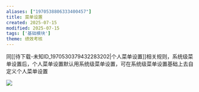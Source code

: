 ```yaml
---
aliases: ["1970538806333400457"]
title: 菜单设置
created: 2025-07-15
modified: 2025-07-15
tags: ['基础模块']
theme: 绩效考核
---
```


同[[待下载-未知ID_1970530379432283202|个人菜单设置]]相关规则，系统级菜单设置后，个人菜单设置默认用系统级菜单设置，可在系统级菜单设置基础上去自定义个人菜单设置

![](https://myhelpdoc.oss-cn-heyuan.aliyuncs.com/mdimages/67eaa7d50ee2965feed6fcea71d2ec8b.jpg)